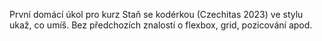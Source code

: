 První domácí úkol pro kurz Staň se kodérkou (Czechitas 2023) ve stylu ukaž, co umíš. Bez předchozích znalostí o flexbox, grid, pozicování apod.

